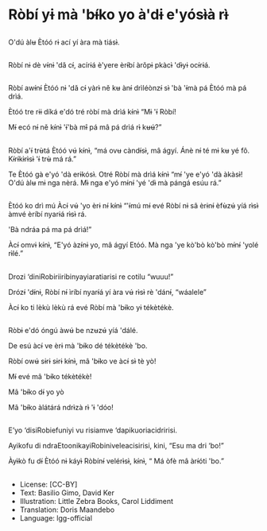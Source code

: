 # Ròbí yɨ mà 'bɨ́ko yo à'dɨ e'yósɨ̀à rɨ̀

##
O'dú àlʉ Ètóó rɨ ací yí àra mà tiásɨ̀.

##
Ròbí nɨ dè vɨ́nɨ 'dǎ cɨ́, acírɨá è'yere èrɨ́bí àrǒpɨ pkàcɨ̀ 'dɨ̀yɨ ocɨ́rɨá.

##
Ròbí awɨ́nɨ́ Ètóó nɨ 'dǎ cɨ́ yàrɨ̀ ně kʉ ànɨ́ drìléònzɨ́ sɨ̀ 'bà 'ɨ́mà pá Ètóó mà pá drìá.

Ètóó tre rɨɨ díká e'dó tré ròbí mà drìá kɨ́nɨ̀ “Mɨ 'ɨ́ Ròbí! 

Mɨ́ ecó nɨ́ ně kɨ́nɨ̀ 'ɨ́'bà mɨ̂ pá mâ pá drìá rɨ̀ kʉʉ́?”

##
Ròbí a'ɨ́ trʉ̀tá Ètóó vʉ́ kɨ́nɨ̀, “má ovʉ càndɨ́sɨ̀, mâ ágyí. Ánè nɨ́ té mɨ kʉ yé fô. Kɨ́rɨ́kɨ̀rɨ̀sɨ̀ 'ɨ́ trʉ̀ má rá.”

Te Ètóó gà e'yó 'dà erɨkósɨ̀. Otré Ròbí mà drìá kɨ́nɨ̀ “mɨ́ 'ye e'yó 'dà àkàsɨ̀! O'dú àlʉ mɨ nga nèrá. Mɨ̀ nga e'yó mɨ́nɨ́ 'yé 'dɨ̀ mà pángá esúu rá.”

##
Ètóó ko drì mú Àcɨ́ vʉ́ 'yo èrɨ nɨ́ kɨ́nɨ̀ “'ɨ́mú mɨ́ evé Ròbí nɨ sâ èrɨnɨ́ èfʉ̀zʉ́ yíá rɨ̀sɨ̀ àmvé èríbí nyarɨá rɨ̀sɨ̀ rá.

'Bà ndráa pá ma pá drìá!”

Àcɨ́ omvɨ kɨ́nɨ̀, “E'yó àzɨ́nɨ yo, mâ ágyí Etóó. Mà nga 'ye kò'bò kò'bò mɨ́nɨ́ 'yolé rɨ̀lé.”

##
Drozi ‘diniRobiriiribinyayiaratiarisi re cotilu “wuuu!”

Drózɨ́ 'dɨ́nɨ, Ròbí nɨ́ ìríbí nyarɨ́á yí àra vʉ́ rɨ̀sɨ̀ rè 'dánɨ́, “wáalele”

Àcɨ́ ko ti lèkù lèkù rá evé Ròbí mà 'bɨ́ko yɨ tékètékè.

##
Ròbɨ e'dó óngú àwʉ́ be nzʉzʉ́ yíá 'dálé.

De esú àcɨ́ ve èrɨ mà 'bɨ́ko dé tékètékè 'bo.

Ròbí owʉ́ sɨrɨ sɨrɨ kɨ́nɨ̀, mâ 'bɨ́ko ve àcɨ́ sɨ̀ tè yò!

Mɨ́ evé mâ 'bɨ́ko tékètékè!

Mâ 'bɨ́ko dɨ́ yo yò

Mâ 'bɨ́ko àlátárá ndrɨ̀zà rɨ̀ 'ɨ 'dóo!

##
E’yo ‘disiRobiefuniyi vu risiamve ‘dapikuoriacidririsi.

Ayikofu di ndraEtoonikayiRobiniveleacisirisi, kini, “Esu ma dri ‘bo!”

Àyɨ̀kò fu dɨ́ Ètóó nɨ káyɨ̀ Ròbínɨ́ velérɨ̀sɨ̀, kɨ́nɨ̀, “ Má òfè mâ àrɨ́óti 'bo.”

##
* License: [CC-BY]
* Text: Basilio Gimo, David Ker
* Illustration: Little Zebra Books, Carol Liddiment
* Translation: Doris Maandebo
* Language: lgg-official
